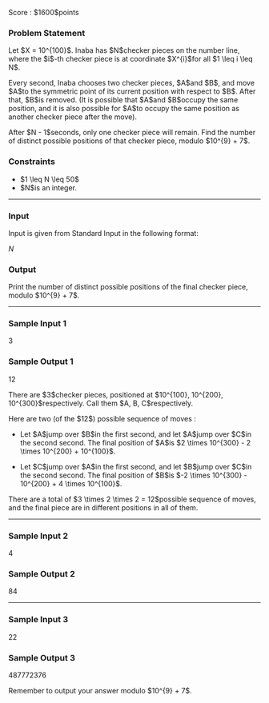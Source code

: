 
<div>

<span>

<span>

<p>
Score : $1600$points
</p>

<div>

<section>

### **Problem Statement**

<p>
Let $X = 10^{100}$. Inaba has $N$checker pieces on the number line, where the $i$-th checker piece is at coordinate $X^{i}$for all $1 \leq i \leq N$.
</p>

<p>
Every second, Inaba chooses two checker pieces, $A$and $B$, and move $A$to the symmetric point of its current position with respect to $B$. After that, $B$is removed. (It is possible that $A$and $B$occupy the same position, and it is also possible for $A$to occupy the same position as another checker piece after the move).
</p>

<p>
After $N - 1$seconds, only one checker piece will remain. Find the number of distinct possible positions of that checker piece, modulo $10^{9} + 7$.
</p>

</section>

</div>

<div>

<section>

### **Constraints**

<ul>

<li>
$1 \leq N \leq 50$
</li>

<li>
$N$is an integer.
</li>

</ul>

</section>

</div>

---

<div>

<div>

<section>

### **Input**

<p>
Input is given from Standard Input in the following format:
</p>

<div>

$N$
</div>

</section>

</div>

<div>

<section>

### **Output**

<p>
Print the number of distinct possible positions of the final checker piece, modulo $10^{9} + 7$.
</p>

</section>

</div>

</div>

---

<div>

<section>

### **Sample Input 1**

<div>

3

</div>

</section>

</div>

<div>

<section>

### **Sample Output 1**

<div>

12

</div>

<p>
There are $3$checker pieces, positioned at $10^{100}, 10^{200}, 10^{300}$respectively. Call them $A, B, C$respectively.
</p>

<p>
Here are two (of the $12$) possible sequence of moves :
</p>

<ul>

<li>

<p>
Let $A$jump over $B$in the first second, and let $A$jump over $C$in the second second. The final position of $A$is $2 \times 10^{300} - 2 \times 10^{200} + 10^{100}$.
</p>

</li>

<li>

<p>
Let $C$jump over $A$in the first second, and let $B$jump over $C$in the second second. The final position of $B$is $-2 \times 10^{300} - 10^{200} + 4 \times 10^{100}$.
</p>

</li>

</ul>

<p>
There are a total of $3 \times 2 \times 2 = 12$possible sequence of moves, and the final piece are in different positions in all of them.
</p>

</section>

</div>

---

<div>

<section>

### **Sample Input 2**

<div>

4

</div>

</section>

</div>

<div>

<section>

### **Sample Output 2**

<div>

84

</div>

</section>

</div>

---

<div>

<section>

### **Sample Input 3**

<div>

22

</div>

</section>

</div>

<div>

<section>

### **Sample Output 3**

<div>

487772376

</div>

<p>
Remember to output your answer modulo $10^{9} + 7$.
</p>

</section>

</div>

</span>

</span>

</div>
